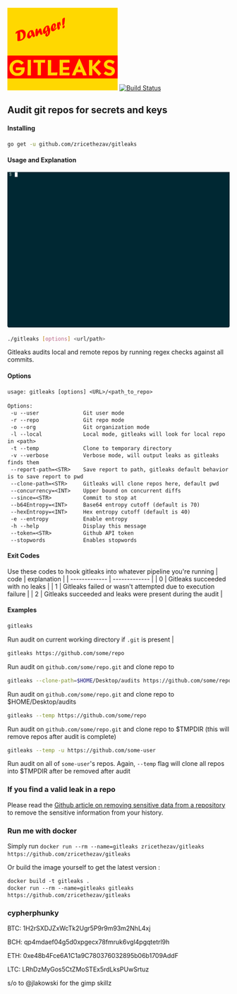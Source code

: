 ![Alt Text](https://github.com/zricethezav/gifs/blob/master/gitleaks1.png) [![Build Status](https://travis-ci.org/zricethezav/gitleaks.svg?branch=master)](https://travis-ci.org/zricethezav/gitleaks)
## Audit git repos for secrets and keys

#### Installing

```bash
go get -u github.com/zricethezav/gitleaks
```

#### Usage and Explanation

![Alt Text](https://github.com/zricethezav/gifs/blob/master/gitleaks.gif)

```bash
./gitleaks [options] <url/path>
```

Gitleaks audits local and remote repos by running regex checks against all commits.

#### Options
```
usage: gitleaks [options] <URL>/<path_to_repo>

Options:
 -u --user              Git user mode
 -r --repo              Git repo mode
 -o --org               Git organization mode
 -l --local             Local mode, gitleaks will look for local repo in <path>
 -t --temp              Clone to temporary directory
 -v --verbose           Verbose mode, will output leaks as gitleaks finds them
 --report-path=<STR>    Save report to path, gitleaks default behavior is to save report to pwd
 --clone-path=<STR>     Gitleaks will clone repos here, default pwd
 --concurrency=<INT>    Upper bound on concurrent diffs
 --since=<STR>          Commit to stop at
 --b64Entropy=<INT>     Base64 entropy cutoff (default is 70)
 --hexEntropy=<INT>     Hex entropy cutoff (default is 40)
 -e --entropy           Enable entropy
 -h --help              Display this message
 --token=<STR>          Github API token
 --stopwords            Enables stopwords
```

#### Exit Codes 
Use these codes to hook gitleaks into whatever pipeline you're running
| code | explanation |
| ------------- | ------------- |
| 0 | Gitleaks succeeded with no leaks |
| 1 | Gitleaks failed or wasn't attempted due to execution failure |
| 2 | Gitleaks succeeded and leaks were present during the audit |

#### Examples
```bash
gitleaks
```
Run audit on current working directory if `.git` is present |

```bash
gitleaks https://github.com/some/repo
```
Run audit on `github.com/some/repo.git` and clone repo to 

```bash
gitleaks --clone-path=$HOME/Desktop/audits https://github.com/some/repo
```
Run audit on `github.com/some/repo.git` and clone repo to $HOME/Desktop/audits 

```bash
gitleaks --temp https://github.com/some/repo
```
Run audit on `github.com/some/repo.git` and clone repo to $TMPDIR (this will remove repos after audit is complete)

```bash
gitleaks --temp -u https://github.com/some-user
```
Run audit on all of `some-user`'s repos. Again, `--temp` flag will clone all repos into $TMPDIR after be removed after audit 




### If you find a valid leak in a repo
Please read the [Github article on removing sensitive data from a repository](https://help.github.com/articles/removing-sensitive-data-from-a-repository/) to remove the sensitive information from your history.

### Run me with docker

Simply run `docker run --rm --name=gitleaks zricethezav/gitleaks https://github.com/zricethezav/gitleaks`

Or build the image yourself to get the latest version :

```
docker build -t gitleaks .
docker run --rm --name=gitleaks gitleaks https://github.com/zricethezav/gitleaks
```

### cypherphunky
BTC: 1H2rSXDJZxWcTk2Ugr5P9r9m93m2NhL4xj

BCH: qp4mdaef04g5d0xpgecx78fmruk6vgl4pgqtetrl9h

ETH: 0xe48b4Fce6A1C1a9C780376032895b06b1709AddF

LTC: LRhDzMyGos5CtZMoSTEx5rdLksPUwSrtuz

s/o to @jlakowski for the gimp skillz
